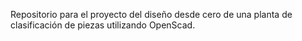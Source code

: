 Repositorio para el proyecto del diseño desde cero de una planta de clasificación de piezas utilizando OpenScad.